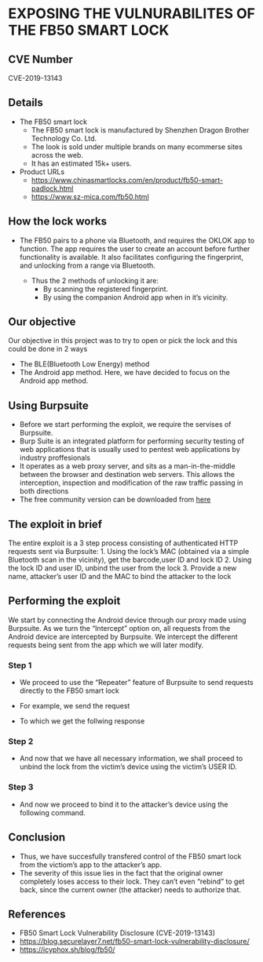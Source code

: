 # EXPOSING THE VULNURABILITES OF THE FB50 SMART LOCK

## CVE Number

CVE-2019-13143

## Details
* The FB50 smart lock
     * The FB50 smart lock is manufactured by Shenzhen Dragon Brother Technology Co. Ltd.
     * The look is sold under multiple brands on many ecommerse sites across the web.
     * It has an estimated 15k+ users.
* Product URLs
     * https://www.chinasmartlocks.com/en/product/fb50-smart-padlock.html
     * https://www.sz-mica.com/fb50.html

## How the lock works

* The FB50 pairs to a phone via Bluetooth, and requires the OKLOK app to function. The app requires the user to create an account before further functionality is available. It also facilitates configuring the fingerprint, and unlocking from a range via Bluetooth. 
    
    * Thus the 2 methods of unlocking it are:
        * By scanning the registered fingerprint.
        * By using the companion Android app when in it’s vicinity. 

## Our objective

Our objective in this project was to try to open or pick the lock and this could be done in 2 ways
* The BLE(Bluetooth Low Energy) method
* The Android app method.
Here, we have decided to focus on the Android app method.
      

## Using Burpsuite

* Before we start performing the exploit, we require the servises of Burpsuite.
* Burp Suite is an integrated platform for performing security testing of web applications that is usually used to pentest web applications by industry proffesionals
* It operates as a web proxy server, and sits as a man-in-the-middle between the browser and destination web servers. This allows the interception, inspection and modification of the raw traffic passing in both directions
* The free community version can be downloaded from [here](https://portswigger.net/burp/communitydownload)


## The exploit in brief

The entire exploit is a 3 step process consisting of authenticated HTTP requests sent via Burpsuite:
    1. Using the lock’s MAC (obtained via a simple Bluetooth scan in the vicinity), get the barcode,user ID and lock ID
    2. Using the lock ID and user ID, unbind the user from the lock
    3. Provide a new name, attacker’s user ID and the MAC to bind the attacker to the lock

## Performing the exploit

We start by connecting the Android device through our proxy made using Burpsuite.
As we turn the “Intercept” option on, all requests from the Android device are intercepted by Burpsuite.
We intercept the different requests being sent from the app which we will later modify.

### Step 1

   * We proceed to use the “Repeater” feature of Burpsuite to send requests directly to the FB50 smart lock
   * For example, we send the request 


      
   * To which we get the follwing response









### Step 2

   * And now that we have all necessary information, we shall proceed to unbind the lock from the victim’s device using the victim’s USER ID.
      


### Step 3

   * And now we proceed to bind it to the attacker’s device using the following command.





## Conclusion

   * Thus, we have succesfully transfered control of the FB50 smart lock from the victiom’s app to the attacker’s app.
   * The severity of this issue lies in the fact that the original owner completely loses access to their lock. They can’t even “rebind” to get back, since the current owner (the attacker) needs to authorize that.  

## References

   * FB50 Smart Lock Vulnerability Disclosure (CVE-2019-13143)
   * https://blog.securelayer7.net/fb50-smart-lock-vulnerability-disclosure/
   * https://icyphox.sh/blog/fb50/
